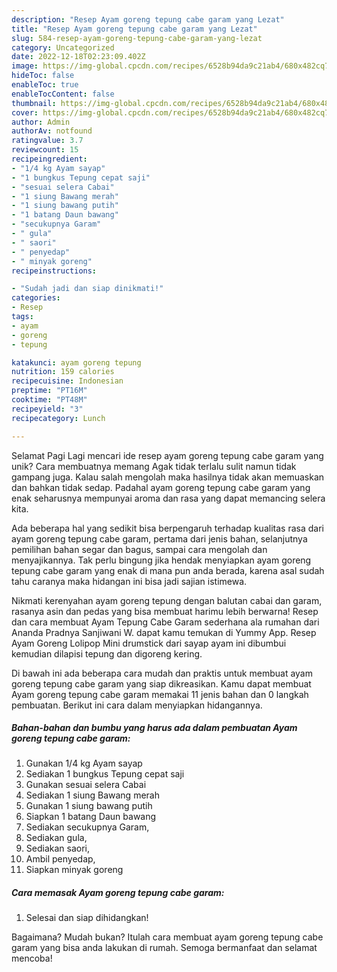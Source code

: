 ```yaml
---
description: "Resep Ayam goreng tepung cabe garam yang Lezat"
title: "Resep Ayam goreng tepung cabe garam yang Lezat"
slug: 584-resep-ayam-goreng-tepung-cabe-garam-yang-lezat
category: Uncategorized
date: 2022-12-18T02:23:09.402Z
image: https://img-global.cpcdn.com/recipes/6528b94da9c21ab4/680x482cq70/ayam-goreng-tepung-cabe-garam-foto-resep-utama.jpg
hideToc: false
enableToc: true
enableTocContent: false
thumbnail: https://img-global.cpcdn.com/recipes/6528b94da9c21ab4/680x482cq70/ayam-goreng-tepung-cabe-garam-foto-resep-utama.jpg
cover: https://img-global.cpcdn.com/recipes/6528b94da9c21ab4/680x482cq70/ayam-goreng-tepung-cabe-garam-foto-resep-utama.jpg
author: Admin
authorAv: notfound
ratingvalue: 3.7
reviewcount: 15
recipeingredient:
- "1/4 kg Ayam sayap"
- "1 bungkus Tepung cepat saji"
- "sesuai selera Cabai"
- "1 siung Bawang merah"
- "1 siung bawang putih"
- "1 batang Daun bawang"
- "secukupnya Garam"
- " gula"
- " saori"
- " penyedap"
- " minyak goreng"
recipeinstructions:

- "Sudah jadi dan siap dinikmati!"
categories:
- Resep
tags:
- ayam
- goreng
- tepung

katakunci: ayam goreng tepung 
nutrition: 159 calories
recipecuisine: Indonesian
preptime: "PT16M"
cooktime: "PT48M"
recipeyield: "3"
recipecategory: Lunch

---
```



Selamat Pagi Lagi mencari ide resep ayam goreng tepung cabe garam yang unik? Cara membuatnya memang Agak tidak terlalu sulit namun tidak gampang juga. Kalau salah mengolah maka hasilnya tidak akan memuaskan dan bahkan tidak sedap. Padahal ayam goreng tepung cabe garam yang enak seharusnya mempunyai aroma dan rasa yang dapat memancing selera kita.


Ada beberapa hal yang sedikit bisa berpengaruh terhadap kualitas rasa dari ayam goreng tepung cabe garam, pertama dari jenis bahan, selanjutnya pemilihan bahan segar dan bagus, sampai cara mengolah dan menyajikannya. Tak perlu bingung jika hendak menyiapkan ayam goreng tepung cabe garam yang enak di mana pun anda berada, karena asal sudah tahu caranya maka hidangan ini bisa jadi sajian istimewa.

Nikmati kerenyahan ayam goreng tepung dengan balutan cabai dan garam, rasanya asin dan pedas yang bisa membuat harimu lebih berwarna! Resep dan cara membuat Ayam Tepung Cabe Garam sederhana ala rumahan dari Ananda Pradnya Sanjiwani W. dapat kamu temukan di Yummy App. Resep Ayam Goreng Lolipop Mini drumstick dari sayap ayam ini dibumbui kemudian dilapisi tepung dan digoreng kering.


Di bawah ini ada beberapa cara mudah dan praktis untuk membuat ayam goreng tepung cabe garam yang siap dikreasikan. Kamu dapat membuat Ayam goreng tepung cabe garam memakai 11 jenis bahan dan 0 langkah pembuatan. Berikut ini cara dalam menyiapkan hidangannya.

<!--inarticleads1-->

##### Bahan-bahan dan bumbu yang harus ada dalam pembuatan Ayam goreng tepung cabe garam:

1. Gunakan 1/4 kg Ayam sayap
1. Sediakan 1 bungkus Tepung cepat saji
1. Gunakan sesuai selera Cabai
1. Sediakan 1 siung Bawang merah
1. Gunakan 1 siung bawang putih
1. Siapkan 1 batang Daun bawang
1. Sediakan secukupnya Garam,
1. Sediakan  gula,
1. Sediakan  saori,
1. Ambil  penyedap,
1. Siapkan  minyak goreng




<!--inarticleads2-->

##### Cara memasak Ayam goreng tepung cabe garam:


1. Selesai dan siap dihidangkan!



Bagaimana? Mudah bukan? Itulah cara membuat ayam goreng tepung cabe garam yang bisa anda lakukan di rumah. Semoga bermanfaat dan selamat mencoba!
